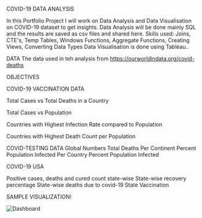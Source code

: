 
COVID-19 DATA ANALYSIS





In this Portfolio Project I will work on  Data Analysis and Data Visualisation on COVID-19 dataset to get insights.
Data Analysis will be done mainly SQL and the results are saved as csv files and shared here.
Skills used: Joins, CTE's, Temp Tables, Windows Functions, Aggregate Functions, Creating Views, Converting Data Types
Data Visualisation is done using Tableau..


DATA
The data used in teh analysis from
https://ourworldindata.org/covid-deaths

OBJECTIVES


COVID-19 VACCINATION DATA

Total Cases vs Total Deaths in a Country

Total Cases vs Population

Countries with Highest Infection Rate compared to Population

Countries with Highest Death Count per Population


COVID-TESTING DATA
Global Numbers
Total Deaths Per Continent
Percent Population Infected Per Country
Percent Population Infected

COVID-19 USA 


Positive cases, deaths and cured count state-wise
State-wise recovery percentage
State-wise deaths due to covid-19
State Vaccination 

SAMPLE VISUALIZATION!


![Dashboard ](https://user-images.githubusercontent.com/54463299/156645081-cf1fbfc8-0541-47e5-8caa-ec2ff2fc7335.png)
